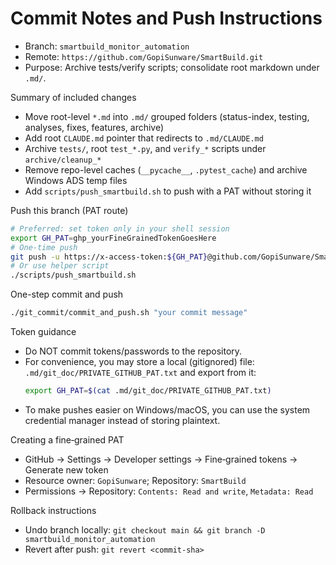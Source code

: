 # Commit Notes and Push Instructions

- Branch: `smartbuild_monitor_automation`
- Remote: `https://github.com/GopiSunware/SmartBuild.git`
- Purpose: Archive tests/verify scripts; consolidate root markdown under `.md/`.

Summary of included changes
- Move root-level `*.md` into `.md/` grouped folders (status-index, testing, analyses, fixes, features, archive)
- Add root `CLAUDE.md` pointer that redirects to `.md/CLAUDE.md`
- Archive `tests/`, root `test_*.py`, and `verify_*` scripts under `archive/cleanup_*`
- Remove repo-level caches (`__pycache__`, `.pytest_cache`) and archive Windows ADS temp files
- Add `scripts/push_smartbuild.sh` to push with a PAT without storing it

Push this branch (PAT route)
```bash
# Preferred: set token only in your shell session
export GH_PAT=ghp_yourFineGrainedTokenGoesHere
# One-time push
git push -u https://x-access-token:${GH_PAT}@github.com/GopiSunware/SmartBuild.git smartbuild_monitor_automation
# Or use helper script
./scripts/push_smartbuild.sh
```

One-step commit and push
```bash
./git_commit/commit_and_push.sh "your commit message"
```

Token guidance
- Do NOT commit tokens/passwords to the repository.
- For convenience, you may store a local (gitignored) file: `.md/git_doc/PRIVATE_GITHUB_PAT.txt` and export from it:
  ```bash
  export GH_PAT=$(cat .md/git_doc/PRIVATE_GITHUB_PAT.txt)
  ```
- To make pushes easier on Windows/macOS, you can use the system credential manager instead of storing plaintext.

Creating a fine‑grained PAT
- GitHub → Settings → Developer settings → Fine‑grained tokens → Generate new token
- Resource owner: `GopiSunware`; Repository: `SmartBuild`
- Permissions → Repository: `Contents: Read and write`, `Metadata: Read`

Rollback instructions
- Undo branch locally: `git checkout main && git branch -D smartbuild_monitor_automation`
- Revert after push: `git revert <commit-sha>`
